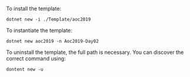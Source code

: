 To install the template:
```
dotnet new -i ./Template/aoc2019
```

To instantiate the template:
```
dotnet new aoc2019 -n Aoc2019-Day02
```

To uninstall the template, the full path is necessary. You can discover the correct command using:
```
dontent new -u
```